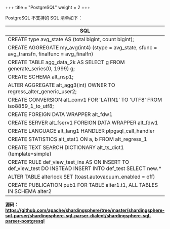 +++
title = "PostgreSQL"
weight = 2
+++

PostgreSQL 不支持的 SQL 清单如下：

| SQL                                                                                                       |
| --------------------------------------------------------------------------------------------------------- |
| CREATE type avg_state AS (total bigint, count bigint);                                                    |
| CREATE AGGREGATE my_avg(int4) (stype = avg_state, sfunc = avg_transfn, finalfunc = avg_finalfn)           |
| CREATE TABLE agg_data_2k AS SELECT g FROM generate_series(0, 1999) g;                                     |
| CREATE SCHEMA alt_nsp1;                                                                                   |
| ALTER AGGREGATE alt_agg3(int) OWNER TO regress_alter_generic_user2;                                       |
| CREATE CONVERSION alt_conv1 FOR 'LATIN1' TO 'UTF8' FROM iso8859_1_to_utf8;                                |
| CREATE FOREIGN DATA WRAPPER alt_fdw1                                                                      |
| CREATE SERVER alt_fserv1 FOREIGN DATA WRAPPER alt_fdw1                                                    |
| CREATE LANGUAGE alt_lang1 HANDLER plpgsql_call_handler                                                    |
| CREATE STATISTICS alt_stat1 ON a, b FROM alt_regress_1                                                    |
| CREATE TEXT SEARCH DICTIONARY alt_ts_dict1 (template=simple)                                              |
| CREATE RULE def_view_test_ins AS ON INSERT TO def_view_test DO INSTEAD INSERT INTO def_test SELECT new.*  |
| ALTER TABLE alterlock SET (toast.autovacuum_enabled = off)                                                |
| CREATE PUBLICATION pub1 FOR TABLE alter1.t1, ALL TABLES IN SCHEMA alter2                                  |

**源码：https://github.com/apache/shardingsphere/tree/master/shardingsphere-sql-parser/shardingsphere-sql-parser-dialect/shardingsphere-sql-parser-postgresql**
